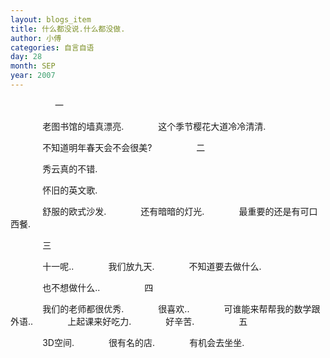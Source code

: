 ```yaml
---
layout: blogs_item
title: 什么都没说.什么都没做.
author: 小傅
categories: 自言自语
day: 28
month: SEP
year: 2007
---
```





&nbsp;
&nbsp;
&nbsp;&nbsp;&nbsp;&nbsp;&nbsp;&nbsp;&nbsp;&nbsp;&nbsp;&nbsp;&nbsp;&nbsp;&nbsp;
一

&nbsp;&nbsp;&nbsp;&nbsp;&nbsp;&nbsp;&nbsp;&nbsp;&nbsp;&nbsp;&nbsp;&nbsp;
老图书馆的墙真漂亮.
&nbsp;&nbsp;&nbsp;&nbsp;&nbsp;&nbsp;&nbsp;&nbsp;&nbsp;&nbsp;&nbsp;&nbsp;&nbsp;这个季节樱花大道冷冷清清.

&nbsp;&nbsp;&nbsp;&nbsp;&nbsp;&nbsp;&nbsp;&nbsp;&nbsp;&nbsp;&nbsp;&nbsp;
不知道明年春天会不会很美?
&nbsp;
&nbsp;
&nbsp;&nbsp;&nbsp;&nbsp;&nbsp;&nbsp;&nbsp;&nbsp;&nbsp;&nbsp;&nbsp;&nbsp;
二

&nbsp;&nbsp;&nbsp;&nbsp;&nbsp;&nbsp;&nbsp;&nbsp;&nbsp;&nbsp;&nbsp;&nbsp;&nbsp;秀云真的不错.

&nbsp;&nbsp;&nbsp;&nbsp;&nbsp;&nbsp;&nbsp;&nbsp;&nbsp;&nbsp;&nbsp;&nbsp;&nbsp;怀旧的英文歌.

&nbsp;&nbsp;&nbsp;&nbsp;&nbsp;&nbsp;&nbsp;&nbsp;&nbsp;&nbsp;&nbsp;&nbsp;
舒服的欧式沙发.
&nbsp;&nbsp;&nbsp;&nbsp;&nbsp;&nbsp;&nbsp;&nbsp;&nbsp;&nbsp;&nbsp;&nbsp;
还有暗暗的灯光.
&nbsp;&nbsp;&nbsp;&nbsp;&nbsp;&nbsp;&nbsp;&nbsp;&nbsp;&nbsp;&nbsp;&nbsp;
最重要的还是有可口西餐.
&nbsp;

&nbsp;&nbsp;&nbsp;&nbsp;&nbsp;&nbsp;&nbsp;&nbsp;&nbsp;&nbsp;&nbsp;&nbsp;&nbsp;三

&nbsp;&nbsp;&nbsp;&nbsp;&nbsp;&nbsp;&nbsp;&nbsp;&nbsp;&nbsp;&nbsp;&nbsp;
十一呢..
&nbsp;&nbsp;&nbsp;&nbsp;&nbsp;&nbsp;&nbsp;&nbsp;&nbsp;&nbsp;&nbsp;&nbsp;
我们放九天.
&nbsp;&nbsp;&nbsp;&nbsp;&nbsp;&nbsp;&nbsp;&nbsp;&nbsp;&nbsp;&nbsp;&nbsp;&nbsp;不知道要去做什么.

&nbsp;&nbsp;&nbsp;&nbsp;&nbsp;&nbsp;&nbsp;&nbsp;&nbsp;&nbsp;&nbsp;&nbsp;
也不想做什么..
&nbsp;
&nbsp;
&nbsp;&nbsp;&nbsp;&nbsp;&nbsp;&nbsp;&nbsp;&nbsp;&nbsp;&nbsp;&nbsp;&nbsp;
四

&nbsp;&nbsp;&nbsp;&nbsp;&nbsp;&nbsp;&nbsp;&nbsp;&nbsp;&nbsp;&nbsp;&nbsp;
我们的老师都很优秀.
&nbsp;&nbsp;&nbsp;&nbsp;&nbsp;&nbsp;&nbsp;&nbsp;&nbsp;&nbsp;&nbsp;&nbsp;
很喜欢..
&nbsp;&nbsp;&nbsp;&nbsp;&nbsp;&nbsp;&nbsp;&nbsp;&nbsp;&nbsp;&nbsp;&nbsp;
可谁能来帮帮我的数学跟外语..
&nbsp;&nbsp;&nbsp;&nbsp;&nbsp;&nbsp;&nbsp;&nbsp;&nbsp;&nbsp;&nbsp;&nbsp;
上起课来好吃力.
&nbsp;&nbsp;&nbsp;&nbsp;&nbsp;&nbsp;&nbsp;&nbsp;&nbsp;&nbsp;&nbsp;&nbsp;
好辛苦.
&nbsp;
&nbsp;
&nbsp;&nbsp;&nbsp;&nbsp;&nbsp;&nbsp;&nbsp;&nbsp;&nbsp;&nbsp;&nbsp;&nbsp;
五

&nbsp;&nbsp;&nbsp;&nbsp;&nbsp;&nbsp;&nbsp;&nbsp;&nbsp;&nbsp;&nbsp;&nbsp;
3D空间.
&nbsp;&nbsp;&nbsp;&nbsp;&nbsp;&nbsp;&nbsp;&nbsp;&nbsp;&nbsp;&nbsp;&nbsp;
很有名的店.
&nbsp;&nbsp;&nbsp;&nbsp;&nbsp;&nbsp;&nbsp;&nbsp;&nbsp;&nbsp;&nbsp;&nbsp;
有机会去坐坐.
&nbsp;
&nbsp;



